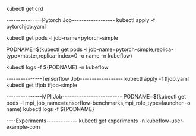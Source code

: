 kubectl get crd


---------------Pytorch Job------------------
kubectl apply -f pytorchjob.yaml

kubectl get pods -l job-name=pytorch-simple


PODNAME=$(kubectl get pods -l job-name=pytorch-simple,replica-type=master,replica-index=0 -o name -n kubeflow)

kubectl logs -f ${PODNAME} -n kubeflow



---------------Tensorflow Job------------------
kubectl apply -f tfjob.yaml
kubectl get tfjob tfjob-simple


---------------MPI Job-------------------------
PODNAME=$(kubectl get pods -l mpi_job_name=tensorflow-benchmarks,mpi_role_type=launcher -o name)
kubectl logs -f ${PODNAME}




----Experiments-------------
kubectl get experiments -n kubeflow-user-example-com
